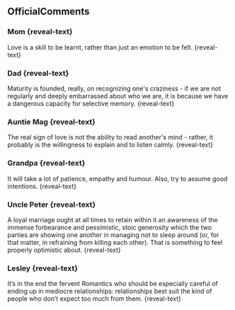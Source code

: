 ## OfficialComments

### Mom {reveal-text}

Love is a skill to be learnt, rather than just an emotion to be felt.
{reveal-text}

### Dad {reveal-text}

Maturity is founded, really, on recognizing one's craziness - if we are not regularly and deeply embarrassed about who we are, it is because we have a dangerous capacity for selective memory.
{reveal-text}

### Auntie Mag {reveal-text}

The real sign of love is not the ability to read another's mind - rather, it probably is the willingness to explain and to listen calmly.
{reveal-text}

### Grandpa {reveal-text}

It will take a lot of patience, empathy and humour. Also, try to assume good intentions. {reveal-text}

### Uncle Peter {reveal-text}

A loyal marriage ought at all times to retain within it an awareness of the immense forbearance and pessimistic, stoic generosity which the two parties are showing one another in managing not to sleep around (or, for that matter, in refraining from killing each other). That is something to feel properly optimistic about.
{reveal-text}

### Lesley {reveal-text}

It’s in the end the fervent Romantics who should be especially careful of ending up in mediocre relationships: relationships best suit the kind of people who don’t expect too much from them.
{reveal-text}
